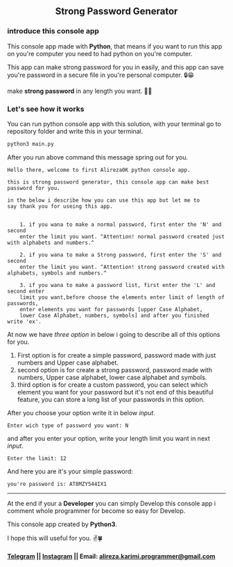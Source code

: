 <h2 align="center">Strong Password Generator</h2>

### introduce this console app
This console app made with **Python**, that means if you want to run this app on you're computer you need to had python on you're computer.

This app can make strong password for you in easily, and this app can save you're password in a secure file in you're personal computer. 🔒😁

make **strong password** in any length you want. 💪🔥

### Let's see how it works
You can run python console app with this solution, with your terminal go to repository folder and write this in your terminal.
```python
python3 main.py
``` 
After you run above command this message spring out for you.
```
Hello there, welcome to first Alireza0K python console app. 

this is strong password generator, this console app can make best password for you.

in the below i describe how you can use this app but let me to
say thank you for useing this app. 

      
    1. if you wana to make a normal password, first enter the 'N' and second
    enter the limit you want. ^Attention! normal password created just with alphabets and numbers.^

    2. if you wana to make a Strong password, first enter the 'S' and second
    enter the limit you want. ^Attention! strong password created with alphabets, symbols and numbers.^

    3. if you wana to make a password list, first enter the 'L' and second enter
    limit you want,before choose the elements enter limit of length of passwords,
    enter elements you want for passwords [upper Case Alphabet,
    lower Case Alphabet, numbers, symbols] and after you finished write 'ex'.
```
At now we have *three option* in below i going to describe all of this options for you.

1. First option is for create a simple password, password made with just numbers and Upper case alphabet.
2. second option is for create a strong password, password made with numbers, Upper case alphabet, lower case alphabet and symbols.
3. third option is for create a custom password, you can select which element you want for your password but it's not end of this beautiful feature, you can store a long list of your passwords in this option.

After you choose your option write it in below *input*.
``` 
Enter wich type of password you want: N
```
and after you enter your option, write your length limit you want in next *input*.
```
Enter the limit: 12
```
And here you are it's your simple password:
```
you're password is: AT8MZY544IX1
```
---
At the end if your a **Developer** you can simply Develop this console app i comment whole programmer for become so easy for Develop. 

This console app created by **Python3**.

I hope this will useful for you. ✌️🍀
#### [Telegram](tg://user?id=Alirez0K) || [Instagram](https://www.instagram.com/alirez0k/) || Email: alireza.karimi.programmer@gmail.com 